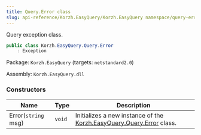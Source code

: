 ```yaml
---
title: Query.Error class
slug: api-reference/Korzh.EasyQuery/Korzh.EasyQuery namespace/query-error-class
---
```



Query exception class.
```csharp
public class Korzh.EasyQuery.Query.Error
    : Exception

```
Package: `Korzh.EasyQuery` (targets: `netstandard2.0`)

Assembly: `Korzh.EasyQuery.dll`

### Constructors

| Name | Type | Description | 
| --- | --- | --- | 
| Error(`string` msg) | `void` | Initializes a new instance of the [Korzh.EasyQuery.Query.Error](/api-reference/korzh-easyquery/korzh-easyquery-namespace/query-class) class. |